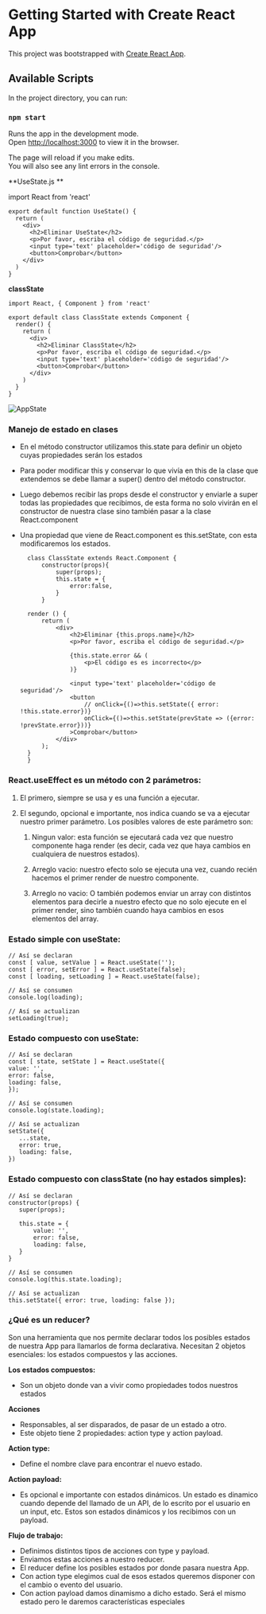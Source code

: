 # Getting Started with Create React App

This project was bootstrapped with [Create React App](https://github.com/facebook/create-react-app).

## Available Scripts

In the project directory, you can run:

### `npm start`

Runs the app in the development mode.\
Open [http://localhost:3000](http://localhost:3000) to view it in the browser.

The page will reload if you make edits.\
You will also see any lint errors in the console.

**UseState.js **

import React from 'react'

    export default function UseState() {
      return (
        <div>
          <h2>Eliminar UseState</h2>
          <p>Por favor, escriba el código de seguridad.</p>
          <input type='text' placeholder='código de seguridad'/>
          <button>Comprobar</button>
        </div>
      )
    }

**classState**

    import React, { Component } from 'react'

    export default class ClassState extends Component {
      render() {
    	return (
    	  <div>
    		<h2>Eliminar ClassState</h2>
    		<p>Por favor, escriba el código de seguridad.</p>
    		<input type='text' placeholder='código de seguridad'/>
    		<button>Comprobar</button>
    	  </div>
    	)
      }
    }

![AppState](https://static.platzi.com/media/user_upload/appStates-f51afbfc-64e3-4bbc-a707-bf7b98c6c3bd.jpg "AppState")

### Manejo de estado en clases

- En el método constructor utilizamos this.state para definir un objeto cuyas propiedades serán los estados
- Para poder modificar this y conservar lo que vivía en this de la clase que extendemos se debe llamar a super() dentro del método constructor.
- Luego debemos recibir las props desde el constructor y enviarle a super todas las propiedades que recibimos, de esta forma no solo vivirán en el constructor de nuestra clase sino también pasar a la clase React.component
- Una propiedad que viene de React.component es this.setState, con esta modificaremos los estados.

        class ClassState extends React.Component {
            constructor(props){
                super(props);
                this.state = {
                    error:false,
                }
            }

        render () {
            return (
                <div>
                    <h2>Eliminar {this.props.name}</h2>
                    <p>Por favor, escriba el código de seguridad.</p>

                    {this.state.error && (
                        <p>El código es es incorrecto</p>
                    )}

                    <input type='text' placeholder='código de seguridad'/>
                    <button
                        // onClick={()=>this.setState({ error: !this.state.error})}
                        onClick={()=>this.setState(prevState => ({error: !prevState.error}))}
                    >Comprobar</button>
                </div>
            );
        }
        }

### React.useEffect es un método con 2 parámetros:

1. El primero, siempre se usa y es una función a ejecutar.

2. El segundo, opcional e importante, nos indica cuando se va a ejecutar nuestro primer parámetro. Los posibles valores de este parámetro son:

   1. Ningun valor: esta función se ejecutará cada vez que nuestro componente haga render (es decir, cada vez que haya cambios en cualquiera de nuestros estados).

   2. Arreglo vacio: nuestro efecto solo se ejecuta una vez, cuando recién hacemos el primer render de nuestro componente.

   3. Arreglo no vacio: O también podemos enviar un array con distintos elementos para decirle a nuestro efecto que no solo ejecute en el primer render, sino también cuando haya cambios en esos elementos del array.

### Estado simple con useState:

    // Así se declaran
    const [ value, setValue ] = React.useState('');
    const [ error, setError ] = React.useState(false);
    const [ loading, setLoading ] = React.useState(false);

    // Así se consumen
    console.log(loading);

    // Así se actualizan
    setLoading(true);

### Estado compuesto con useState:

    // Así se declaran
    const [ state, setState ] = React.useState({
    value: '',
    error: false,
    loading: false,
    });

    // Así se consumen
    console.log(state.loading);

    // Así se actualizan
    setState({
       ...state,
       error: true,
       loading: false,
    })

### Estado compuesto con classState (no hay estados simples):

    // Así se declaran
    constructor(props) {
       super(props);

       this.state = {
    	   value: '',
    	   error: false,
    	   loading: false,
       }
    }

    // Así se consumen
    console.log(this.state.loading);

    // Así se actualizan
    this.setState({ error: true, loading: false });

### ¿Qué es un reducer?

Son una herramienta que nos permite declarar todos los posibles estados de nuestra App para llamarlos de forma declarativa.
Necesitan 2 objetos esenciales: los estados compuestos y las acciones.

**Los estados compuestos:**

- Son un objeto donde van a vivir como propiedades todos nuestros estados

**Acciones**

- Responsables, al ser disparados, de pasar de un estado a otro.
- Este objeto tiene 2 propiedades: action type y action payload.

**Action type:**

- Define el nombre clave para encontrar el nuevo estado.

**Action payload:**

- Es opcional e importante con estados dinámicos. Un estado es dinamico cuando depende del llamado de un API, de lo escrito por el usuario en un input, etc. Estos son estados dinámicos y los recibimos con un payload.

**Flujo de trabajo:**

- Definimos distintos tipos de acciones con type y payload.
- Enviamos estas acciones a nuestro reducer.
- El reducer define los posibles estados por donde pasara nuestra App.
- Con action type elegimos cual de esos estados queremos disponer con el cambio o evento del usuario.
- Con action payload damos dinamismo a dicho estado. Será el mismo estado pero le daremos características especiales
